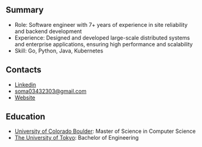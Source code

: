 <h2 align="left">Summary</h2>

- Role: Software engineer with 7+ years of experience in site reliability and backend development
- Experience: Designed and developed large-scale distributed systems and enterprise applications, ensuring high performance and scalability
- Skill: Go, Python, Java, Kubernetes

<h2 align="left">Contacts</h2>

- [Linkedin](https://www.linkedin.com/in/soma-utsumi-278a87178/)
- soma03432303@gmail.com
- [Website](https://soma00333.github.io/profile/)

<h2 align="left">Education</h2>

- [University of Colorado Boulder](https://www.colorado.edu/): Master of Science in Computer Science
- [The University of Tokyo](https://www.u-tokyo.ac.jp/en/index.html): Bachelor of Engineering

